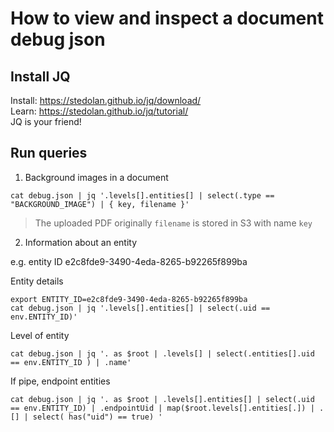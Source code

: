 # How to view and inspect a document debug json

## Install JQ
Install: https://stedolan.github.io/jq/download/  
Learn: https://stedolan.github.io/jq/tutorial/  
JQ is your friend!

## Run queries

1. Background images in a document

```
cat debug.json | jq '.levels[].entities[] | select(.type == "BACKGROUND_IMAGE") | { key, filename }'
```
> The uploaded PDF originally `filename` is stored in S3 with name `key`


2. Information about an entity

e.g. entity ID e2c8fde9-3490-4eda-8265-b92265f899ba

Entity details
```
export ENTITY_ID=e2c8fde9-3490-4eda-8265-b92265f899ba
cat debug.json | jq '.levels[].entities[] | select(.uid == env.ENTITY_ID)'
```

Level of entity
```
cat debug.json | jq '. as $root | .levels[] | select(.entities[].uid == env.ENTITY_ID ) | .name'
```

If pipe, endpoint entities
```
cat debug.json | jq '. as $root | .levels[].entities[] | select(.uid == env.ENTITY_ID) | .endpointUid | map($root.levels[].entities[.]) | .[] | select( has("uid") == true) '
```



